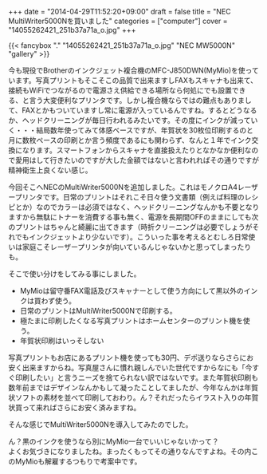 +++
date = "2014-04-29T11:52:20+09:00"
draft = false
title = "NEC MultiWriter5000Nを買いました"
categories = ["computer"]
cover = "14055262421_251b37a71a_o.jpg"
+++


{{< fancybox "." "14055262421_251b37a71a_o.jpg" "NEC MW5000N" "gallery" >}}

<p>今も現役でBrotherのインクジェット複合機のMFC-J850DWN(MyMio)を使っています。写真プリントもそこそこの品質で出来ますしFAXもスキャナも出来て、接続もWiFiでつながるので電源さえ供給できる場所なら何処にでも設置できる、と言う大変便利なプリンタです。しかし複合機ならではの難点もありまして、FAXとかもついていますし常に電源が入っているんですね。するとどうなるか、ヘッドクリーニングが毎日行われるみたいです。その度にインクが減っていく・・・結局数年使ってみて体感ベースですが、年賀状を30枚位印刷するのと月に数枚ペースの印刷とか言う頻度であるにも関わらず、なんと１年でインク交換になります。スマートフォンからスキャナを直接扱えたりとなかなか便利なので愛用はして行きたいのですが大した金額ではないと言われればその通りですが精神衛生上良くない感じ。</p>
<p>今回そこへNECのMultiWriter5000Nを追加しました。これはモノクロA4レーザープリンタです。日常のプリントはそれこそ日々使う文書類（例えば料理のレシピとか）なのでカラーは必須ではなく、ヘッドクリーニングなんかも不要となりますから無駄にトナーを消費する事も無く、電源を長期間OFFのままにしても次のプリントはちゃんと綺麗に出てきます（時折クリーニングは必要でしょうがそれでもインクジェットより少ないです）。こういった事を考えるとむしろ日常使いは家庭こそレーザープリンタが向いているんじゃないかと思ってしまったりも。</p>
<p>そこで使い分けをしてみる事にしました。</p>

 - MyMioは留守番FAX電話及びスキャナーとして使う方向にして黒以外のインクは買わず使う。
 - 日常のプリントはMultiWriter5000Nで印刷する。
 - 極たまに印刷したくなる写真プリントはホームセンターのプリント機を使う。
 - 年賀状印刷はいっそしない

<p>写真プリントもお店にあるプリント機を使っても30円、デポ送りならさらにお安く出来ますからね。写真屋さんに慣れ親しんでいた世代ですからなにも「今すぐ印刷したい」と言うニーズを捨てられない訳ではないです。また年賀状印刷も数年前まではデザインなんかもして凝ったことしてましたが、今年なんかは年賀状ソフトの素材を並べて印刷しておわり。ん？それだったらイラスト入りの年賀状買って来ればさらにお安く済みますね。</p>
<p>そんな感じでMultiWriter5000Nを導入してみたのでした。</p>
<p>ん？黒のインクを使うなら別にMyMio一台でいいじゃないかって？<br />
よくお気づきになりましたね。まったくもってその通りなんですよね。その内このMyMioも解雇するつもりで考案中です。</p>
